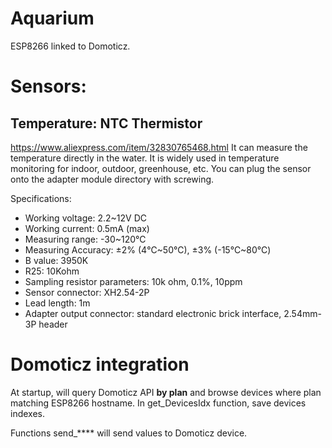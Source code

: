 # Aquarium
ESP8266 linked to Domoticz.

# Sensors: 
## Temperature: NTC Thermistor
https://www.aliexpress.com/item/32830765468.html
It can measure the temperature directly in the water.  It is widely used in temperature monitoring for indoor, outdoor, greenhouse, etc. You can plug the sensor onto the adapter module directory with screwing.

Specifications:
- Working voltage: 2.2~12V DC
- Working current: 0.5mA (max)
- Measuring range: -30~120℃
- Measuring Accuracy: ±2% (4℃~50℃), ±3% (-15℃~80℃)
- B value: 3950K
- R25: 10Kohm
- Sampling resistor parameters: 10k ohm, 0.1%, 10ppm
- Sensor connector: XH2.54-2P
- Lead length: 1m
- Adapter output connector: standard electronic brick interface, 2.54mm-3P header

# Domoticz integration
At startup, will query Domoticz API **by plan** and browse devices where plan matching ESP8266 hostname.
In get_DevicesIdx function, save devices indexes.

Functions send_**** will send values to Domoticz device.
